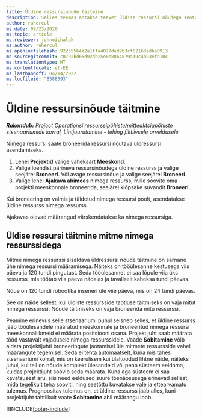 ```yaml
---
title: Üldine ressursinõude täitmine
description: Selles teemas antakse teavet üldise ressursi nõudega seotud nimega ressursside broneerimise kohta.
author: ruhercul
ms.date: 09/23/2020
ms.topic: article
ms.reviewer: johnmichalak
ms.author: ruhercul
ms.openlocfilehash: 92255564e2a1ffa4077ded9b3cf5216dedba0913
ms.sourcegitcommit: c0792bd65d92db25e0e8864879a19c4b93efb10c
ms.translationtype: MT
ms.contentlocale: et-EE
ms.lasthandoff: 04/14/2022
ms.locfileid: "8588593"
---
```

# <a name="generic-resource-requirement-fulfillment"></a>Üldine ressursinõude täitmine

_**Rakendub:** Project Operationsi ressurssipõhiste/mitteaktsiapõhiste stsenaariumide korral,  Lihtjuurutamine - tehing fiktiivsele arveldusele_

Nimega ressursi saate broneerida ressursi nõutava üldressursi asendamiseks.

1. Lehel **Projektid** valige vahekaart **Meeskond**.
2. Valige loendist pärineva ressursinõudega üldine ressurss ja valige seejärel **Broneeri**. Või avage ressursinõue ja valige seejärel **Broneeri**.
3. Valige lehel **Ajakava abimees** nimega ressurss, mille soovite oma projekti meeskonnale broneerida, seejärel klõpsake suvandit **Broneeri**.

Kui broneering on valmis ja täidetud nimega ressursi poolt, asendatakse üldine ressurss nimega ressurss.

Ajakavas olevad määrangud värskendatakse ka nimega ressursiga.

## <a name="fulfill-a-generic-resource-with-multiple-named-resources"></a>Üldise ressursi täitmine mitme nimega ressurssidega
Mitme nimega ressurssi sisaldava üldressursi nõude täitmine on sarnane ühe nimega ressursi määramisega. Näiteks on tööülesanne kestusega viis päeva ja 120 tundi pingutust. Seda tööülesannet ei saa lõpule viia üks ressurss, mis töötab viis päeva nädalas ja tavaliselt kaheksa tundi päevas. 

Nõue on 120 tundi robootika inseneri üle viie päeva, mis on 24 tundi päevas.

See on näide sellest, kui üldiste ressursside taotluse täitmiseks on vaja mitut nimega ressurssi. Nõude täitmiseks on vaja broneerida mitu ressurssi.

Peamine erinevus selle stsenaariumi puhul seisneb selles, et üldine ressurss jääb tööülesandele määratud meeskonnale ja broneeritud nimega ressursi meeskonnaliikmeid ei määrata positsiooni osana. Projektijuht saab määrata tööd vastavalt vajadusele nimega ressurssidele. Vaade **Sobitamine** võib aidata projektijuhti broneeringute jaotamisel üle mitmete ressursside vahel määrangute tegemisel. Seda ei tehta automaatselt, kuna mis tahes stsenaariumi korral, mis on keerulisem kui ülaltoodud lihtne näide, näiteks juhul, kui teil on nõude komplekt ülesandeid või peab süsteem eeldama, kuidas projektijuht soovib seda määrata. Kuna aga süsteem ei saa kavatsusest aru, siis need eeldused suure tõenäosusega erinevad sellest, mida tegelikult teha sooviti, ning seetõttu kuvatakse vale ja ettearvamatu tulemus. Prognoositav tulemus on, et üldine ressurss jääb alles, kuni projektijuht tahtlikult vaate **Sobitamine** abil määrangu loob.




[!INCLUDE[footer-include](../includes/footer-banner.md)]